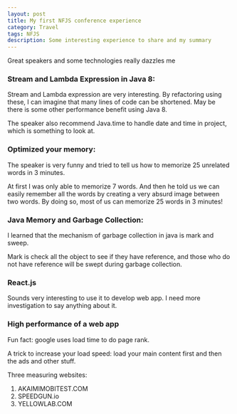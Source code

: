 ```yaml
---
layout: post
title: My first NFJS conference experience
category: Travel
tags: NFJS
description: Some interesting experience to share and my summary
---
```

Great speakers and some technologies really dazzles me


### Stream and Lambda Expression in Java 8:

Stream and Lambda expression are very interesting. By refactoring using these, I can imagine that many lines of code can be shortened. May be there is some other performance benefit using Java 8.

The speaker also recommend Java.time to handle date and time in project, which is something to look at.

### Optimized your memory:

The speaker is very funny and tried to tell us how to memorize 25 unrelated words in 3 minutes.

At first I was only able to memorize 7 words. And then he told us we can easily remember all the words by creating a very absurd image between two words. By doing so, most of us can memorize 25 words in 3 minutes!

### Java Memory and Garbage Collection:

I learned that the mechanism of garbage collection in java is mark and sweep.

Mark is check all the object to see if they have reference, and those who do not have reference will be swept during garbage collection.

### React.js

Sounds very interesting to use it to develop web app. I need more investigation to say anything about it.

### High performance of a web app

Fun fact: google uses load time to do page rank.

A trick to increase your load speed: load your main content first and then the ads and other stuff.

Three measuring websites:

  1. AKAIMIMOBITEST.COM
  2. SPEEDGUN.io
  3. YELLOWLAB.COM
